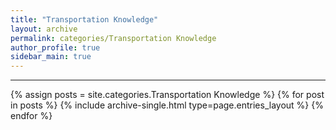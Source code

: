 ```yaml
---
title: "Transportation Knowledge"
layout: archive
permalink: categories/Transportation Knowledge
author_profile: true
sidebar_main: true
---
```


<!-- 공백이 포함되어 있는 카테고리 이름의 경우 site.categories['a b c'] 이런식으로! -->

***

{% assign posts = site.categories.Transportation Knowledge %}
{% for post in posts %} {% include archive-single.html type=page.entries_layout %} {% endfor %}